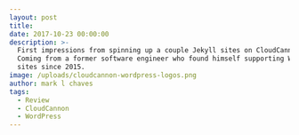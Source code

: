 ```yaml
---
layout: post
title:
date: 2017-10-23 00:00:00
description: >-
  First impressions from spinning up a couple Jekyll sites on CloudCannon.
  Coming from a former software engineer who found himself supporting WordPress
  sites since 2015.
image: /uploads/cloudcannon-wordpress-logos.png
author: mark l chaves
tags:
  - Review
  - CloudCannon
  - WordPress
---
```


